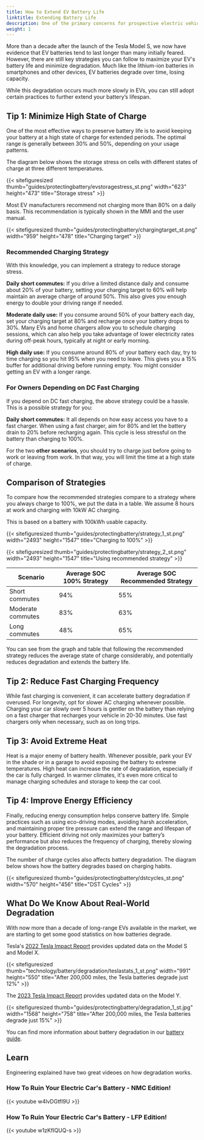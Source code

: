 ```yaml
---
title: How to Extend EV Battery Life
linktitle: Extending Battery Life
description: One of the primary concerns for prospective electric vehicle (EV) buyers is battery longevity and the potential cost of replacement.
weight: 1
---
```

<!-- markdownlint-disable MD033 -->

More than a decade after the launch of the Tesla Model S, we now have evidence that EV batteries tend to last longer than many initially feared. However, there are still key strategies you can follow to maximize your EV's battery life and minimize degradation. Much like the lithium-ion batteries in smartphones and other devices, EV batteries degrade over time, losing capacity.

While this degradation occurs much more slowly in EVs, you can still adopt certain practices to further extend your battery’s lifespan.

## Tip 1: Minimize High State of Charge

One of the most effective ways to preserve battery life is to avoid keeping your battery at a high state of charge for extended periods. The optimal range is generally between 30% and 50%, depending on your usage patterns.

The diagram below shows the storage stress on cells with different states of charge at three different temperatures.

{{< sitefiguresized thumb="guides/protectingbattery/evstoragestress_st.png" width="623" height="473" title="Storage stress" >}}

Most EV manufacturers recommend not charging more than 80% on a daily basis. This recommendation is typically shown in the MMI and the user manual.

{{< sitefiguresized thumb="guides/protectingbattery/chargingtarget_st.png" width="959" height="478" title="Charging target" >}}

### Recommended Charging Strategy

With this knowledge, you can implement a strategy to reduce storage stress.

**Daily short commutes:** If you drive a limited distance daily and consume about 20% of your battery, setting your charging target to 60% will help maintain an average charge of around 50%. This also gives you enough energy to double your driving range if needed.

**Moderate daily use:** If you consume around 50% of your battery each day, set your charging target at 80% and recharge once your battery drops to 30%. Many EVs and home chargers allow you to schedule charging sessions, which can also help you take advantage of lower electricity rates during off-peak hours, typically at night or early morning.

**High daily use:** If you consume around 80% of your battery each day, try to time charging so you hit 95% when you need to leave. This gives you a 15% buffer for additional driving before running empty. You might consider getting an EV with a longer range.

### For Owners Depending on DC Fast Charging

If you depend on DC fast charging, the above strategy could be a hassle. This is a possible strategy for you:

**Daily short commutes:** It all depends on how easy access you have to a fast charger. When using a fast charger, aim for 80% and let the battery drain to 20% before recharging again. This cycle is less stressful on the battery than charging to 100%.

For the two **other scenarios**, you should try to charge just before going to work or leaving from work. In that way, you will limit the time at a high state of charge.

## Comparison of Strategies

To compare how the recommended strategies compare to a strategy where you always charge to 100%, we put the data in a table. We assume 8 hours at work and charging with 10kW AC charging.

This is based on a battery with 100kWh usable capacity.

{{< sitefiguresized thumb="guides/protectingbattery/strategy_1_st.png" width="2493" height="1547" title="Charging to 100%" >}}

{{< sitefiguresized thumb="guides/protectingbattery/strategy_2_st.png" width="2493" height="1547" title="Using recommended strategy" >}}

<table class="table table-striped border">
<thead>
    <tr>
        <th>Scenario</th>
        <th>Average SOC 100% Strategy</th>
        <th>Average SOC Recommended Strategy</th>
    </tr>
</thead>
<tbody>
<tr>
    <td>Short commutes</td>
    <td>94%</td>
    <td>55%</td>
</tr>
<tr>
    <td>Moderate commutes</td>
    <td>83%</td>
    <td>63%</td>
</tr>
<tr>
    <td>Long commutes</td>
    <td>48%</td>
    <td>65%</td>
</tr>
</tbody>
</table>

You can see from the graph and table that following the recommended strategy reduces the average state of charge considerably, and potentially reduces degradation and extends the battery life.

## Tip 2: Reduce Fast Charging Frequency

While fast charging is convenient, it can accelerate battery degradation if overused. For longevity, opt for slower AC charging whenever possible. Charging your car slowly over 5 hours is gentler on the battery than relying on a fast charger that recharges your vehicle in 20-30 minutes. Use fast chargers only when necessary, such as on long trips.

## Tip 3: Avoid Extreme Heat

Heat is a major enemy of battery health. Whenever possible, park your EV in the shade or in a garage to avoid exposing the battery to extreme temperatures. High heat can increase the rate of degradation, especially if the car is fully charged. In warmer climates, it's even more critical to manage charging schedules and storage to keep the car cool.

## Tip 4: Improve Energy Efficiency

Finally, reducing energy consumption helps conserve battery life. Simple practices such as using eco-driving modes, avoiding harsh acceleration, and maintaining proper tire pressure can extend the range and lifespan of your battery. Efficient driving not only maximizes your battery’s performance but also reduces the frequency of charging, thereby slowing the degradation process.

The number of charge cycles also affects battery degradation. The diagram below shows how the battery degrades based on charging habits.

{{< sitefiguresized thumb="guides/protectingbattery/dstcycles_st.png" width="570" height="456" title="DST Cycles" >}}

## What Do We Know About Real-World Degradation

With now more than a decade of long-range EVs available in the market, we are starting to get some good statistics on how batteries degrade.

Tesla's [2022 Tesla Impact Report](https://www.tesla.com/ns_videos/2022-tesla-impact-report-highlights.pdf) provides updated data on the Model S and Model X.

{{< sitefiguresized thumb="technology/battery/degradation/teslastats_1_st.png" width="991" height="550" title="After 200,000 miles, the Tesla batteries degrade just 12%" >}}

The [2023 Tesla Impact Report](https://www.tesla.com/ns_videos/2023-tesla-impact-report-highlights.pdf) provides updated data on the Model Y.

{{< sitefiguresized thumb="guides/protectingbattery/degradation_1_st.jpg" width="1568" height="758" title="After 200,000 miles, the Tesla batteries degrade just 15%" >}}


You can find more information about battery degradation in our [battery guide](../../../technology/battery/degredation).

## Learn 

Engineering explained have two great videoes on how degradation works.

### How To Ruin Your Electric Car's Battery - NMC Edition!

{{< youtube w4lvDGtfI9U >}}

### How To Ruin Your Electric Car's Battery - LFP Edition!

{{< youtube w1zKfIQUQ-s >}}